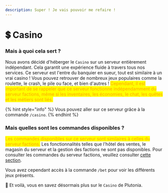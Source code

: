 ```yaml
---
description: Super ! Je vais pouvoir me refaire !
---
```


# 💲 Casino

### Mais à quoi cela sert ?

Nous avons décidé d'héberger le `Casino` sur un serveur entièrement indépendant. Cela garantit une expérience fluide à travers tous nos services. Ce serveur est l'entre du banquier en sueur, tout est similaire à un vrai casino ! Vous pouvez retrouver de nombreux jeux populaires comme la roulette, le crash, le pile ou face, et bien d'autres ! <mark style="color:orange;">Cependant, il est important de se rappeler que ce serveur fonctionne indépendamment du serveur factions, même si les inventaires, les économies, le chat, les quêtes et les métiers sont liés.</mark>

{% hint style="info" %}
Vous pouvez aller sur ce serveur grâce à la commande `/casino`.
{% endhint %}



### Mais quelles sont les commandes disponibles ?

<mark style="color:orange;">Les commandes disponibles sur ce serveur sont similaires à celles du serveur factions.</mark> Les fonctionnalités telles que l'hôtel des ventes, le magasin du serveur et la gestion des factions ne sont pas disponibles. Pour consulter les commandes du serveur factions, veuillez consulter [cette section](../gameplay/les-classements/factions.md).&#x20;

Vous avez cependant accès à la commande `/bet` pour voir les différents jeux présents.



🎉 Et voilà, vous en savez désormais plus sur le `Casino` de Plutonia.
